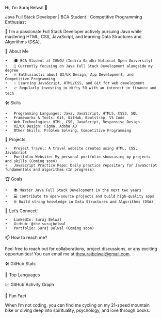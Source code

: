 Hi, I’m Suraj Belwal 👋

Java Full Stack Developer | BCA Student | Competitive Programming Enthusiast

🚀 I’m a passionate Full Stack Developer actively pursuing Java while mastering HTML, CSS, JavaScript, and learning Data Structures and Algorithms (DSA).

📜 About Me

	•	🎓 BCA Student at IGNOU (Indira Gandhi National Open University)
	•	🌱 Currently focusing on Java Full Stack Development alongside my degree
	•	🔥 Enthusiastic about UI/UX Design, App Development, and Competitive Programming
	•	💡 Learning JavaScript, HTML/CSS, and Git for web development
	•	📈 Regularly investing in Nifty 50 with an interest in finance and tech

🛠️ Skills

	•	Programming Languages: Java, JavaScript, HTML5, CSS3, SQL
	•	Frameworks & Tools: Git, GitHub, Bootstrap, VS Code
	•	Web Technologies: HTML, CSS, JavaScript, Responsive Design
	•	UI/UX Design: Figma, Adobe XD
	•	Other Skills: Problem Solving, Competitive Programming

🚧 Projects

	•	Project Travel: A travel website created using HTML, CSS, JavaScript
	•	Portfolio Website: My personal portfolio showcasing my projects and skills (Coming soon)
	•	JavaScript Practice Repo: Daily practice repository for JavaScript fundamentals and algorithms (In progress)

🏆 Goals

	•	📚 Master Java Full Stack Development in the next two years
	•	💻 Contribute to open-source projects and build high-quality apps
	•	🌐 Build strong knowledge in Data Structures and Algorithms (DSA)

💼 Let’s Connect!

	•	LinkedIn: Suraj Belwal
	•	GitHub: @the-surajbelwal
	•	Portfolio: Suraj Belwal (Coming soon)

📫 How to reach me?

Feel free to reach out for collaborations, project discussions, or any exciting opportunities! You can email me at thesurajbelwal@gmail.com.

🛠 GitHub Stats

🌟 Top Languages

📈 GitHub Activity Graph

🚀 Fun Fact

When I’m not coding, you can find me cycling on my 21-speed mountain bike or diving deep into spirituality, psychology, and love through books.
